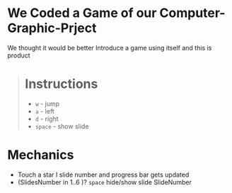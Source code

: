 # We Coded a Game of our Computer-Graphic-Prject

We thought it would be better Introduce a game using itself and this is product

> # Instructions
> - `w` - jump
> - `a` - left
> - `d` - right
> - `space` - show slide

# Mechanics
- Touch a star I slide number and progress bar gets updated
- (SlidesNumber in 1..6 )? `space` hide/show slide SlideNumber

